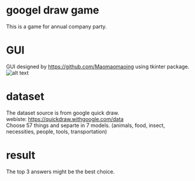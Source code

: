 # googel draw game  
This is a game for annual company party.  
  
# GUI  
GUI designed by https://github.com/Maomaomaoing using tkinter package.  
![alt text](https://github.com/allen050883/Python-for-Deep-learning/blob/master/side_project/google_draw/google_draw_game.png)
  
# dataset  
The dataset source is from google quick draw.  
webiste: https://quickdraw.withgoogle.com/data  
Choose 57 things and separte in 7 models. (animals, food, insect, necessities, people, tools, transportation)

# result  
The top 3 answers might be the best choice.  
